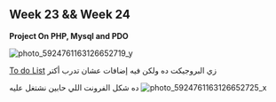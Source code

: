 ## Week 23 && Week 24

**Project On PHP, Mysql and PDO**

![photo_5924761163126652719_y](https://github.com/sandykhaled/IEEE-Tasks/assets/120924159/8051ac0e-b0ed-4e39-a781-a4ade309ea74)

[To do List](https://youtu.be/aEwc4SUq6jo?si=-6CUBvNRlSEUdn6b)
<bdi>زي البروجيكت ده ولكن فيه إضافات عشان تدرب أكتر </bdi>

 ده شكل الفرونت اللي حابين نشتغل عليه
 ![photo_5924761163126652725_x](https://github.com/sandykhaled/IEEE-Tasks/assets/120924159/6e750aed-6f8d-44c4-aa66-81ad259f06ac)

